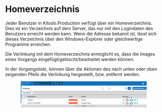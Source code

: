 # Homeverzeichnis

Jeder Benutzer in Kitodo.Production verfügt über ein Homeverzeichnis. Dies ist ein Verzeichnis auf dem Server, das nur mit den Logindaten des Benutzers erreicht werden kann. Wenn die Adresse bekannt ist, lässt sich dieses Verzeichnis über den Windows-Explorer oder gleichwertige Programme erreichen.

Die Verlinkung mit dem Homeverzeichnis ermöglicht es, dass die Images eines Vorgangs eingefügt/gelöscht/bearbeitet werden können. 

In der <i>Vorgangsliste</i>, können über die Aktionen des nach unten oder oben zeigenden Pfeils die Verlinkung hergestellt, bzw. entfernt werden.

<center><img src= "../../../user/pictures/VorgangslisteHomeverzeichnisVerlinken.png" alt="Bild" width= 80% height= auto></center>